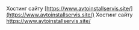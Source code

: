 Хостинг сайту [https://www.avtoinstallservis.site/](https://www.avtoinstallservis.site/)
Хостинг сайту https://www.avtoinstallservis.site/